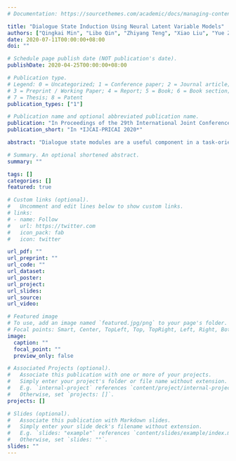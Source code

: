 ```yaml
---
# Documentation: https://sourcethemes.com/academic/docs/managing-content/

title: "Dialogue State Induction Using Neural Latent Variable Models"
authors: ["Qingkai Min", "Libo Qin", "Zhiyang Teng", "Xiao Liu", "Yue Zhang"]
date: 2020-07-11T00:00:00+08:00
doi: ""

# Schedule page publish date (NOT publication's date).
publishDate: 2020-04-25T00:00:00+08:00

# Publication type.
# Legend: 0 = Uncategorized; 1 = Conference paper; 2 = Journal article;
# 3 = Preprint / Working Paper; 4 = Report; 5 = Book; 6 = Book section;
# 7 = Thesis; 8 = Patent
publication_types: ["1"]

# Publication name and optional abbreviated publication name.
publication: "In Proceedings of the 29th International Joint Conference on Artificial Intelligence, IJCAI 2020, Yokoyama, Japan, July 11 - July 17, 2020."
publication_short: "In *IJCAI-PRICAI 2020*"

abstract: "Dialogue state modules are a useful component in a task-oriented dialogue system. Traditional methods find dialogue states by manually labeling training corpora, upon which neural models are trained. However, the labeling process can be costly, slow, error-prone, and more importantly, cannot cover the vast range of domains in real-world dialogues for customer service. We propose the task of dialogue state induction, building two neural latent variable models that mine dialogue states automatically from unlabeled customer service dialogue records. Results show that the models can effectively find meaningful dialogue states. In addition, equipped with induced dialogue states, a state-ofthe-art dialogue system gives better performance compared with not using a dialogue state module."

# Summary. An optional shortened abstract.
summary: ""

tags: []
categories: []
featured: true

# Custom links (optional).
#   Uncomment and edit lines below to show custom links.
# links:
# - name: Follow
#   url: https://twitter.com
#   icon_pack: fab
#   icon: twitter

url_pdf: ""
url_preprint: ""
url_code: ""
url_dataset:
url_poster:
url_project:
url_slides:
url_source:
url_video:

# Featured image
# To use, add an image named `featured.jpg/png` to your page's folder. 
# Focal points: Smart, Center, TopLeft, Top, TopRight, Left, Right, BottomLeft, Bottom, BottomRight.
image:
  caption: ""
  focal_point: ""
  preview_only: false

# Associated Projects (optional).
#   Associate this publication with one or more of your projects.
#   Simply enter your project's folder or file name without extension.
#   E.g. `internal-project` references `content/project/internal-project/index.md`.
#   Otherwise, set `projects: []`.
projects: []

# Slides (optional).
#   Associate this publication with Markdown slides.
#   Simply enter your slide deck's filename without extension.
#   E.g. `slides: "example"` references `content/slides/example/index.md`.
#   Otherwise, set `slides: ""`.
slides: ""
---
```

